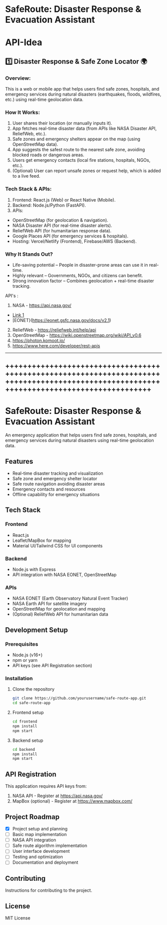 # SafeRoute: Disaster Response & Evacuation Assistant

# API-Idea

## 1️⃣ Disaster Response & Safe Zone Locator 🌍
### Overview:
This is a web or mobile app that helps users find safe zones, hospitals, and emergency services during natural disasters (earthquakes, floods, wildfires, etc.) using real-time geolocation data.

### How It Works:
1. User shares their location (or manually inputs it).
2. App fetches real-time disaster data (from APIs like NASA Disaster API, ReliefWeb, etc.).
3. Safe zones and emergency shelters appear on the map (using OpenStreetMap data).
4. App suggests the safest route to the nearest safe zone, avoiding blocked roads or dangerous areas.
5. Users get emergency contacts (local fire stations, hospitals, NGOs, etc.).
6. (Optional) User can report unsafe zones or request help, which is added to a live feed.

### Tech Stack & APIs:
1. Frontend: React.js (Web) or React Native (Mobile).
2. Backend: Node.js/Python (FastAPI).
3. APIs:
- OpenStreetMap (for geolocation & navigation).
- NASA Disaster API (for real-time disaster alerts).
- ReliefWeb API (for humanitarian response data).
- Google Places API (for emergency services & hospitals).
- Hosting: Vercel/Netlify (Frontend), Firebase/AWS (Backend).

### Why It Stands Out?
- Life-saving potential – People in disaster-prone areas can use it in real-time.
- Highly relevant – Governments, NGOs, and citizens can benefit.
- Strong innovation factor – Combines geolocation + real-time disaster tracking.

API's :
1. NASA - https://api.nasa.gov/
- [Link 1](https://worldview.earthdata.nasa.gov/?v=72.90204749683377,19.086367401115417,73.09423884362047,19.17175059691467&l=Reference_Labels_15m,Reference_Features_15m,Coastlines_15m,HLS_L30_Nadir_BRDF_Adjusted_Reflectance,Land_Water_Map&lg=true&l1=Reference_Labels_15m,Reference_Features_15m,Coastlines_15m,MODIS_Aqua_Cloud_Top_Pressure_Day&lg1=true&ca=false&cv=46&s=79.4433,23.3794&t=2023-04-30-T00%3A00%3A00Z&t1=2025-04-04-T05%3A56%3A43Z)
- [EONET}(https://eonet.gsfc.nasa.gov/docs/v2.1)
2. ReliefWeb - https://reliefweb.int/help/api
3. OpenStreetMap - https://wiki.openstreetmap.org/wiki/API_v0.6
4. https://photon.komoot.io/
5. https://www.here.com/developer/rest-apis










------------------------------------------------------------------------------------------------------------------------------------------
++++++++++++++++++++++++++++++++++++++++++++++++++++++++++++++++++++++++++++++++++++++++++++++++++++++++++++++++++++++++++++++++++++++++++
------------------------------------------------------------------------------------------------------------------------------------------

# SafeRoute: Disaster Response & Evacuation Assistant

An emergency application that helps users find safe zones, hospitals, and emergency services during natural disasters using real-time geolocation data.

## Features

- Real-time disaster tracking and visualization
- Safe zone and emergency shelter locator
- Safe route navigation avoiding disaster areas
- Emergency contacts and resources
- Offline capability for emergency situations

## Tech Stack

### Frontend
- React.js
- Leaflet/MapBox for mapping
- Material UI/Tailwind CSS for UI components

### Backend
- Node.js with Express
- API integration with NASA EONET, OpenStreetMap

### APIs
- NASA EONET (Earth Observatory Natural Event Tracker)
- NASA Earth API for satellite imagery
- OpenStreetMap for geolocation and mapping
- (Optional) ReliefWeb API for humanitarian data

## Development Setup

### Prerequisites
- Node.js (v16+)
- npm or yarn
- API keys (see API Registration section)

### Installation
1. Clone the repository
   ```bash
   git clone https://github.com/yourusername/safe-route-app.git
   cd safe-route-app
   ```

2. Frontend setup
   ```bash
   cd frontend
   npm install
   npm start
   ```

3. Backend setup
   ```bash
   cd backend
   npm install
   npm start
   ```

## API Registration

This application requires API keys from:
1. NASA API - Register at https://api.nasa.gov/
2. MapBox (optional) - Register at https://www.mapbox.com/

## Project Roadmap

- [x] Project setup and planning
- [ ] Basic map implementation
- [ ] NASA API integration
- [ ] Safe route algorithm implementation
- [ ] User interface development
- [ ] Testing and optimization
- [ ] Documentation and deployment

## Contributing
Instructions for contributing to the project.

## License
MIT License